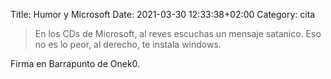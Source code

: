 Title: Humor y Microsoft
Date: 2021-03-30 12:33:38+02:00
Category: cita

> En los CDs de Microsoft, al reves escuchas un mensaje satanico. Eso no es lo peor, al derecho, te instala windows.

Firma en Barrapunto de Onek0.



